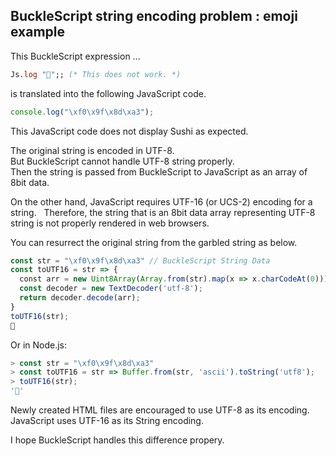 ## BuckleScript string encoding problem : emoji example

This BuckleScript expression ...
````ocaml
Js.log "🍣";; (* This does not work. *)
````

is translated into the following JavaScript code.
````javascript
console.log("\xf0\x9f\x8d\xa3");
````

This JavaScript code does not display Sushi as expected.

The original string is encoded in UTF-8.  
But BuckleScript cannot handle UTF-8 string properly.  
Then the string is passed from BuckleScript to JavaScript as an array of 8bit data.

On the other hand, JavaScript requires UTF-16 (or UCS-2) encoding for a string.  
Therefore, the string that is an 8bit data array representing UTF-8 string is not properly rendered in web browsers.

You can resurrect the original string from the garbled string as below.
````javascript
const str = "\xf0\x9f\x8d\xa3" // BuckleScript String Data
const toUTF16 = str => {
  const arr = new Uint8Array(Array.from(str).map(x => x.charCodeAt(0)));
  const decoder = new TextDecoder('utf-8');
  return decoder.decode(arr);
}
toUTF16(str);
🍣
````

Or in Node.js:
````javascript
> const str = "\xf0\x9f\x8d\xa3"
> const toUTF16 = str => Buffer.from(str, 'ascii').toString('utf8');
> toUTF16(str);
'🍣'
````

Newly created HTML files are encouraged to use UTF-8 as its encoding.  
JavaScript uses UTF-16 as its String encoding.  

I hope BuckleScript handles this difference propery.
